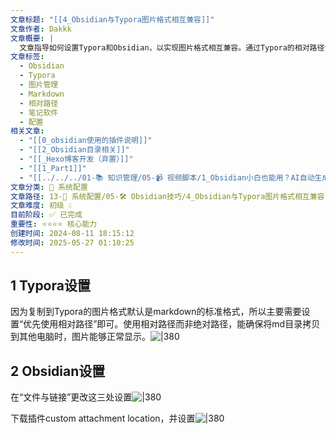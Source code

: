 ```yaml
---
文章标题: "[[4_Obsidian与Typora图片格式相互兼容]]"
文章作者: Dakkk
文章概要: |
  文章指导如何设置Typora和Obsidian，以实现图片格式相互兼容。通过Typora的相对路径设置，以及Obsidian的“文件与链接”配置和“custom attachment location”插件，确保Markdown文档中的图片在两款软件中均能正常显示。
文章标签:
  - Obsidian
  - Typora
  - 图片管理
  - Markdown
  - 相对路径
  - 笔记软件
  - 配置
相关文章:
  - "[[0_obsidian使用的插件说明]]"
  - "[[2_Obsidian目录相关]]"
  - "[[_Hexo博客开发（弃置）]]"
  - "[[1_Part1]]"
  - "[[../../../01-📚 知识管理/05-📹 视频脚本/1_Obsidian小白也能用？AI自动生成笔记元数据 (Templater基础演示)]]"
文章分类: 🔧 系统配置
文章路径: 13-🔧 系统配置/05-🛠️ Obsidian技巧/4_Obsidian与Typora图片格式相互兼容.md
文章难度: 初级 💧
目前阶段: ✅ 已完成
重要性: ⭐⭐⭐⭐ 核心能力
创建时间: 2024-08-11 18:15:12
修改时间: 2025-05-27 01:10:25
---
```


## 1 Typora设置

因为复制到Typora的图片格式默认是markdown的标准格式，所以主要需要设置“优先使用相对路径”即可。使用相对路径而非绝对路径，能确保将md目录拷贝到其他电脑时，图片能够正常显示。![|380](https://my-obsidian-image.oss-cn-guangzhou.aliyuncs.com/2024/04/e1985fd6526c91c492fff9a228338e91.png)

## 2 Obsidian设置

在“文件与链接”更改这三处设置![|380](https://my-obsidian-image.oss-cn-guangzhou.aliyuncs.com/2024/04/a15733b782018817a8b240483174c2f9.png)


下载插件custom attachment location，并设置![|380](https://my-obsidian-image.oss-cn-guangzhou.aliyuncs.com/2024/04/ff86c378165363e27250830298edafed.png)



